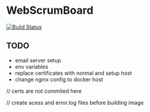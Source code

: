 # WebScrumBoard

[![Build Status](https://travis-ci.org/abondar24/WebScrumBoard.svg?branch=master)](https://travis-ci.org/abondar24/WebScrumBoard)

## TODO

- email server setup
- env variables
- replace certificates with normal and setup host
- change nginx config to docker host


// certs are not commited here

// create acess and error.log files before building image
